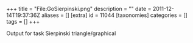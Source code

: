 +++
title = "File:GoSierpinski.png"
description = ""
date = 2011-12-14T19:37:36Z
aliases = []
[extra]
id = 11044
[taxonomies]
categories = []
tags = []
+++

Output for task Sierpinski triangle/graphical
